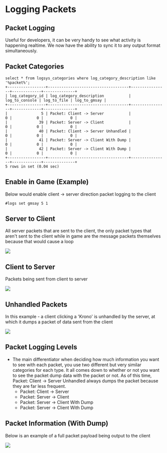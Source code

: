 # Logging Packets

## Packet Logging

Useful for developers, it can be very handy to see what activity is happening realtime. We now have the ability to sync it to any output format simultaneously.

## Packet Categories

```text
select * from logsys_categories where log_category_description like '%packet%';
+-----------------+------------------------------------+----------------+-------------+--------------+
| log_category_id | log_category_description           | log_to_console | log_to_file | log_to_gmsay |
+-----------------+------------------------------------+----------------+-------------+--------------+
|               5 | Packet: Client -> Server           |              0 |           0 |            0 |
|              39 | Packet: Server -> Client           |              0 |           0 |            0 |
|              40 | Packet: Client -> Server Unhandled |              0 |           0 |            0 |
|              41 | Packet: Server -> Client With Dump |              0 |           0 |            0 |
|              42 | Packet: Server -> Client With Dump |              0 |           0 |            0 |
+-----------------+------------------------------------+----------------+-------------+--------------+
5 rows in set (0.04 sec)
```

## **Enable in Game \(Example\)**

Below would enable client -&gt; server direction packet logging to the client

```text
#logs set gmsay 5 1
```

## Server to Client

All server packets that are sent to the client, the only packet types that aren't sent to the client while in game are the message packets themselves because that would cause a loop

![](https://github.com/EQEmu/Server/wiki/images/llm7EXY-opt.gif?raw=true)

## Client to Server

Packets being sent from client to server

![](https://github.com/EQEmu/Server/wiki/images/8t4tkrB.gif?raw=true)

## Unhandled Packets

In this example - a client clicking a 'Krono' is unhandled by the server, at which it dumps a packet of data sent from the client

![](https://github.com/EQEmu/Server/wiki/images/XkPDXb9.gif?raw=true)

## Packet Logging Levels

* The main differentiator when deciding how much information you want to see with each packet, you use two different but very similar categories for each type. It all comes down to whether or not you want to see the packet dump data with the packet or not. As of this time, Packet: Client -&gt; Server Unhandled always dumps the packet because they are far less frequent.
  * Packet: Client -&gt; Server
  * Packet: Server -&gt; Client
  * Packet: Server -&gt; Client With Dump
  * Packet: Server -&gt; Client With Dump

## Packet Information \(With Dump\)

Below is an example of a full packet payload being output to the client

![](https://github.com/EQEmu/Server/wiki/images/C9SnDRD.gif?raw=true)

